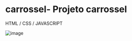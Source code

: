 # carrossel- Projeto carrossel 
HTML / CSS / JAVASCRIPT 


![image](https://user-images.githubusercontent.com/105685493/197073753-1c6cb4f5-0abd-494e-ad59-9e39b0b82815.png)

